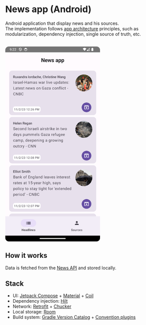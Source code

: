 # News app (Android)

Android application that display news and his sources.<br>
The implementation follows [app architecture](https://developer.android.com/topic/architecture) principles, such as modularization, dependency injection, single source of truth, etc.<br><br>

<img src="https://github.com/rbrauwers/news-app/blob/main/screenshots/headlines.png" alt="News app" width="300"/>

## How it works
Data is fetched from the [News API](https://newsapi.org/) and stored locally.

## Stack
- UI: [Jetpack Compose](https://developer.android.com/jetpack/compose) + [Material](https://m3.material.io/develop/android/jetpack-compose) + [Coil](https://coil-kt.github.io/coil/)
- Dependency injection: [Hilt](https://dagger.dev/hilt/)
- Network: [Retrofit](https://square.github.io/retrofit/) + [Chucker](https://github.com/ChuckerTeam/chucker)
- Local storage: [Room](https://developer.android.com/training/data-storage/room)
- Build system: [Gradle Version Catalog](https://docs.gradle.org/current/userguide/platforms.html) + [Convention plugins](https://docs.gradle.org/current/userguide/sharing_build_logic_between_subprojects.html)
